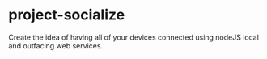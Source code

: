 # project-socialize
Create the idea of having all of your devices connected using nodeJS local and outfacing web services.
